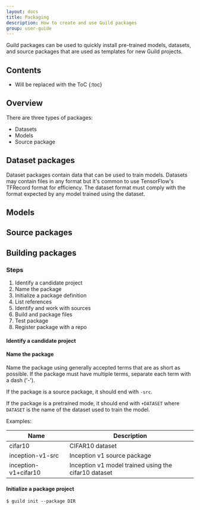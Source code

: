 ```yaml
---
layout: docs
title: Packaging
description: How to create and use Guild packages
group: user-guide
---
```


Guild packages can be used to quickly install pre-trained models,
datasets, and source packages that are used as templates for new Guild
projects.

## Contents

* Will be replaced with the ToC
{:toc}

## Overview

There are three types of packages:

- Datasets
- Models
- Source package

## Dataset packages

Dataset packages contain data that can be used to train
models. Datasets may contain files in any format but it's common to
use TensorFlow's TFRecord format for efficiency. The dataset format
must comply with the format expected by any model trained using the
dataset.

## Models

## Source packages

## Building packages

### Steps

1. Identify a candidate project
2. Name the package
3. Initialize a package definition
4. List references
5. Identify and work with sources
6. Build and package files
7. Test package
8. Register package with a repo

#### Identify a candidate project

#### Name the package

Name the package using generally accepted terms that are as short as
possible. If the package must have multiple terms, separate each term
with a dash ('-').

If the package is a source package, it should end with `-src`.

If the package is a pretrained mode, it should end with `+DATASET`
where `DATASET` is the name of the dataset used to train the model.

Examples:

| Name                 | Description |
| -------------------- | ----------- |
| cifar10              | CIFAR10 dataset |
| inception-v1-src     | Inception v1 source package |
| inception-v1+cifar10 | Inception v1 model trained using the cifar10 dataset |

#### Initialize a package project

```
$ guild init --package DIR
```
